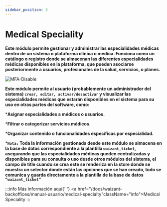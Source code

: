 ```yaml
---
sidebar_position: 3
---
```


# Medical Speciality

**Este módulo permite gestionar y administrar las especialidades médicas dentro de un sistema o plataforma clínica o médica. Funciona como un catálogo o registro donde se almacenan las diferentes especialidades médicas disponibles en la plataforma, que pueden asociarse posteriormente a usuarios, profesionales de la salud, servicios, o planes.**

![MFA-Disable](/img/backoffice-user/medical_speciality_backoffice.png)

**Este módulo permite al usuario (probablemente un administrador del sistema) `crear, editar, activar/desactivar` y visualizar las especialidades médicas que estarán disponibles en el sistema para su uso en otras partes del software, como:**

***Asignar especialidades a médicos o usuarios.**

***Filtrar o categorizar servicios médicos.**

***Organizar contenido o funcionalidades específicas por especialidad.**

***`Nota:` Toda la información gestionada desde este módulo se almacena en la base de datos correspondiente a la plantilla `waizant_ticket`, asegurando que las especialidades médicas queden centralizadas y disponibles para su consulta o uso desde otros módulos del sistema, el campo de title cuando se crea este se renderiza en la store donde se muestra un selector donde están las opciones que se han creado, todo se comunica y guarda directamente a la plantilla de la base de datos `“waizant_ticket”`**

:::info
Más información aquí{' '}
<a href="/docs/waizant-backoffices/manual-usuario/medical-specialty"className="info">Medical Speciality</a>
:::
